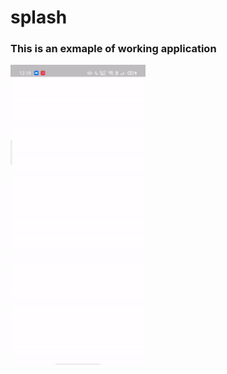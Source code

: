 # splash

### This is an exmaple of working application

<img src = https://github.com/Aaris-Kazi/Splash-Screen-Flutter/blob/main/Snapshot.gif height = 480 widht = 360>
